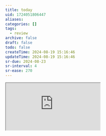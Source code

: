 ```yaml
---
title: today
uid: 1724051806447
aliases:
categories: []
tags:
  - review
archive: false
draft: false
todo: false
createTime: 2024-08-19 15:16:46
updateTime: 2024-08-19 15:16:46
sr-due: 2024-08-23
sr-interval: 4
sr-ease: 270
---
```


<iframe
  class="iframe_full"
  src="https://dict.youdao.com/result?word=today&lang=en"
>
</iframe>
